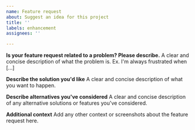 ```yaml
---
name: Feature request
about: Suggest an idea for this project
title: ''
labels: enhancement
assignees: ''

---
```


<!-- (For Chinese users) Issue 标题请使用英文，内容可为中文 -->

**Is your feature request related to a problem? Please describe.**
A clear and concise description of what the problem is. Ex. I'm always frustrated when [...]

**Describe the solution you'd like**
A clear and concise description of what you want to happen.

**Describe alternatives you've considered**
A clear and concise description of any alternative solutions or features you've considered.

**Additional context**
Add any other context or screenshots about the feature request here.
